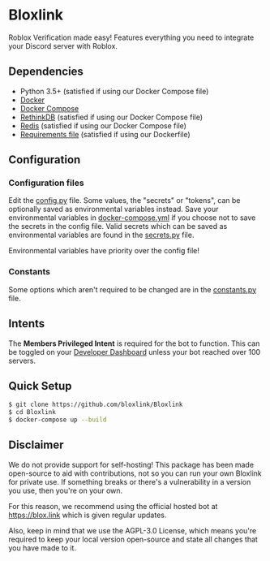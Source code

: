 # Bloxlink
Roblox Verification made easy! Features everything you need to integrate your Discord server with Roblox.

## Dependencies
  - Python 3.5+ (satisfied if using our Docker Compose file)
  - [Docker](https://www.docker.com/)
  - [Docker Compose](https://docs.docker.com/compose/)
  - [RethinkDB](https://rethinkdb.com/) (satisfied if using our Docker Compose file)
  - [Redis](https://redis.io) (satisfied if using our Docker Compose file)
  - [Requirements file](https://github.com/bloxlink/Bloxlink/blob/master/requirements.txt) (satisfied if using our Dockerfile)

## Configuration
  ### Configuration files
  Edit the [config.py](https://github.com/bloxlink/Bloxlink/blob/master/src/config.py) file. Some values, the "secrets" or "tokens", can be optionally saved as environmental variables instead.
  Save your environmental variables in [docker-compose.yml](https://github.com/bloxlink/Bloxlink/blob/master/docker-compose.yml) if you choose not to save the secrets in the config file.
  Valid secrets which can be saved as environmental variables are found in the [secrets.py](https://github.com/bloxlink/Bloxlink/blob/master/src/resources/secrets.py) file.

  Environmental variables have priority over the config file!

  ### Constants
  Some options which aren't required to be changed are in the [constants.py](https://github.com/bloxlink/Bloxlink/blob/master/src/resources/constants.py) file.

## Intents
The **Members Privileged Intent** is required for the bot to function. This can be toggled on your [Developer Dashboard](https://discord.com/developers/applications) unless your bot reached over 100 servers.

## Quick Setup
```sh
$ git clone https://github.com/bloxlink/Bloxlink
$ cd Bloxlink
$ docker-compose up --build
```

## Disclaimer
We do not provide support for self-hosting! This package has been made open-source to aid with contributions, not so you can run your own Bloxlink for private use. If something breaks or there's a vulnerability in a version you use, then you're on your own.

For this reason, we recommend using the official hosted bot at https://blox.link which is given regular updates.

Also, keep in mind that we use the AGPL-3.0 License, which means you're required to keep your local version open-source and state all changes that you have made to it.
